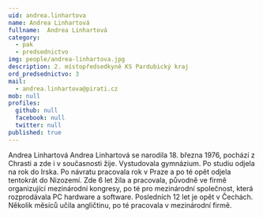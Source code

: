 ```yaml
---
uid: andrea.linhartova
name: Andrea Linhartová
fullname:  Andrea Linhartová
category:
  - pak
  - predsednictvo
img: people/andrea-linhartova.jpg
description: 2. místopředsedkyně KS Pardubický kraj
ord_predsednictvo: 3
mail:
  - andrea.linhartova@pirati.cz
mob: null
profiles:
  github: null
  facebook: null
  twitter: null
published: true
---
```

Andrea Linhartová Andrea Linhartová se narodila 18. března 1976,
pochází z Chrasti a zde i v současnosti žije. Vystudovala gymnázium.
Po studiu odjela na rok do Irska. Po návratu pracovala rok v Praze
a po té opět odjela tentokrát do Nizozemí. Zde 6 let žila a pracovala,
původně ve firmě organizující mezinárodní kongresy, po té pro
mezinárodní společnost, která rozprodávala PC hardware a software.
Posledních 12 let je opět v Čechách. Několik měsíců učila angličtinu,
po té pracovala v mezinárodní firmě.
